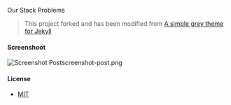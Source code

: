 Our Stack Problems

> This project forked and has been modified from [A simple grey theme for Jekyll](https://github.com/liamsymonds/simplygrey-jekyll)

#### Screenshoot

![Screenshot Post](https://raw.githubusercontent.com/agusmakmun/agusmakmun.github.io/master/img/screenshot-post.png  "Screenshot Post")screenshot-post.png

#### License

* [MIT](https://github.com/agusmakmun/agusmakmun.github.io/blob/master/LICENSE)